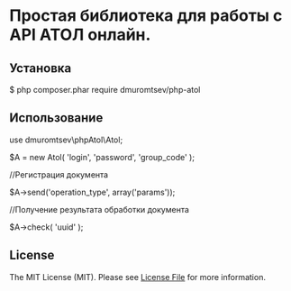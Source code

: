 # Простая библиотека для работы с API АТОЛ онлайн.

## Установка

$ php composer.phar require dmuromtsev/php-atol

## Использование

use dmuromtsev\phpAtol\Atol;

$A = new Atol( 'login', 'password', 'group_code' );

//Регистрация документа

$A->send('operation_type', array('params'));


//Получение результата обработки документа

$A->check( 'uuid' );


## License

The MIT License (MIT). Please see [License File](LICENSE) for more information.
